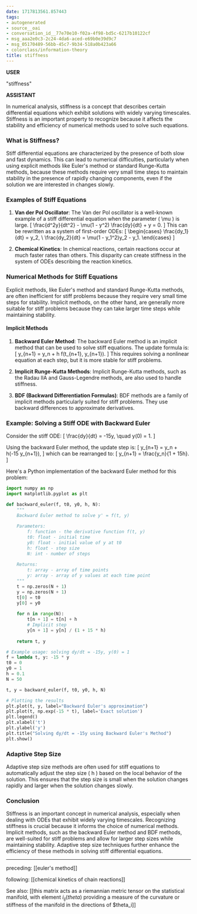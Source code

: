 ```yaml
---
date: 1717813561.857443
tags:
- autogenerated
- source__oai
- conversation_id__77e70e10-f02a-4f98-bd5c-6217b10122cf
- msg_aaa2e0c3-2c24-4da6-aced-e69b0e39d9c7
- msg_05170489-56bb-45c7-9b34-518a0b423a66
- colorclass/information-theory
title: stiffness
---
```


**USER**

"stiffness"


**ASSISTANT**

In numerical analysis, stiffness is a concept that describes certain differential equations which exhibit solutions with widely varying timescales. Stiffness is an important property to recognize because it affects the stability and efficiency of numerical methods used to solve such equations.

### What is Stiffness?

Stiff differential equations are characterized by the presence of both slow and fast dynamics. This can lead to numerical difficulties, particularly when using explicit methods like Euler's method or standard Runge-Kutta methods, because these methods require very small time steps to maintain stability in the presence of rapidly changing components, even if the solution we are interested in changes slowly.

### Examples of Stiff Equations

1. **Van der Pol Oscillator**:
   The Van der Pol oscillator is a well-known example of a stiff differential equation when the parameter \( \mu \) is large.
   \[
   \frac{d^2y}{dt^2} - \mu(1 - y^2) \frac{dy}{dt} + y = 0.
   \]
   This can be rewritten as a system of first-order ODEs:
   \[
   \begin{cases}
   \frac{dy_1}{dt} = y_2, \\
   \frac{dy_2}{dt} = \mu(1 - y_1^2)y_2 - y_1.
   \end{cases}
   \]

2. **Chemical Kinetics**:
   In chemical reactions, certain reactions occur at much faster rates than others. This disparity can create stiffness in the system of ODEs describing the reaction kinetics.

### Numerical Methods for Stiff Equations

Explicit methods, like Euler's method and standard Runge-Kutta methods, are often inefficient for stiff problems because they require very small time steps for stability. Implicit methods, on the other hand, are generally more suitable for stiff problems because they can take larger time steps while maintaining stability.

#### Implicit Methods

1. **Backward Euler Method**:
   The backward Euler method is an implicit method that can be used to solve stiff equations. The update formula is:
   \[
   y_{n+1} = y_n + h f(t_{n+1}, y_{n+1}).
   \]
   This requires solving a nonlinear equation at each step, but it is more stable for stiff problems.

2. **Implicit Runge-Kutta Methods**:
   Implicit Runge-Kutta methods, such as the Radau IIA and Gauss-Legendre methods, are also used to handle stiffness.

3. **BDF (Backward Differentiation Formulas)**:
   BDF methods are a family of implicit methods particularly suited for stiff problems. They use backward differences to approximate derivatives.

### Example: Solving a Stiff ODE with Backward Euler

Consider the stiff ODE:
\[ \frac{dy}{dt} = -15y, \quad y(0) = 1. \]

Using the backward Euler method, the update step is:
\[ y_{n+1} = y_n + h(-15 y_{n+1}), \]
which can be rearranged to:
\[ y_{n+1} = \frac{y_n}{1 + 15h}. \]

Here's a Python implementation of the backward Euler method for this problem:

```python
import numpy as np
import matplotlib.pyplot as plt

def backward_euler(f, t0, y0, h, N):
    """
    Backward Euler method to solve y' = f(t, y)
    
    Parameters:
        f: function - the derivative function f(t, y)
        t0: float - initial time
        y0: float - initial value of y at t0
        h: float - step size
        N: int - number of steps
        
    Returns:
        t: array - array of time points
        y: array - array of y values at each time point
    """
    t = np.zeros(N + 1)
    y = np.zeros(N + 1)
    t[0] = t0
    y[0] = y0
    
    for n in range(N):
        t[n + 1] = t[n] + h
        # Implicit step
        y[n + 1] = y[n] / (1 + 15 * h)
    
    return t, y

# Example usage: solving dy/dt = -15y, y(0) = 1
f = lambda t, y: -15 * y
t0 = 0
y0 = 1
h = 0.1
N = 50

t, y = backward_euler(f, t0, y0, h, N)

# Plotting the results
plt.plot(t, y, label="Backward Euler's approximation")
plt.plot(t, np.exp(-15 * t), label='Exact solution')
plt.legend()
plt.xlabel('t')
plt.ylabel('y')
plt.title("Solving dy/dt = -15y using Backward Euler's Method")
plt.show()
```

### Adaptive Step Size

Adaptive step size methods are often used for stiff equations to automatically adjust the step size \( h \) based on the local behavior of the solution. This ensures that the step size is small when the solution changes rapidly and larger when the solution changes slowly.

### Conclusion

Stiffness is an important concept in numerical analysis, especially when dealing with ODEs that exhibit widely varying timescales. Recognizing stiffness is crucial because it informs the choice of numerical methods. Implicit methods, such as the backward Euler method and BDF methods, are well-suited for stiff problems and allow for larger step sizes while maintaining stability. Adaptive step size techniques further enhance the efficiency of these methods in solving stiff differential equations.


---

preceding: [[euler's method]]  


following: [[chemical kinetics of chain reactions]]

See also: [[this matrix acts as a riemannian metric tensor on the statistical manifold, with element $i_{ij}(theta)$ providing a measure of the curvature or stiffness of the manifold in the directions of $theta_i]]